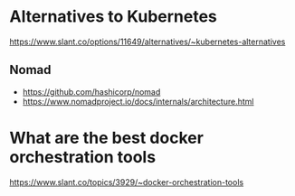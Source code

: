 # Alternatives to Kubernetes
https://www.slant.co/options/11649/alternatives/~kubernetes-alternatives
## Nomad
* https://github.com/hashicorp/nomad
* https://www.nomadproject.io/docs/internals/architecture.html

# What are the best docker orchestration tools

https://www.slant.co/topics/3929/~docker-orchestration-tools

